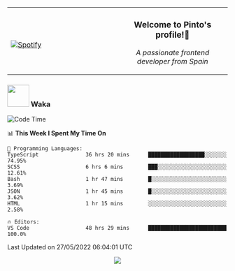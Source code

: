 <table width="100%" align="center"> 
  <tr>
  <td width="50%">
      
&nbsp; <br> [![Spotify](https://novatorem-zeta-rust.vercel.app/api/spotify)](https://open.spotify.com/user/novatorem-zeta-rust)

  </td>
  <td width="50%">
    <h3 align="center">Welcome to Pinto's profile!👋</h3>
    <p align="center"><em>A passionate frontend developer from Spain</em></p>
  </td>
  </table>

### <img src="https://media.giphy.com/media/VgCDAzcKvsR6OM0uWg/giphy.gif" width="50"> Waka

  <!--START_SECTION:waka-->
![Code Time](http://img.shields.io/badge/Code%20Time-444%20hrs%2037%20mins-blue)

📊 **This Week I Spent My Time On** 

```text
💬 Programming Languages: 
TypeScript               36 hrs 20 mins      ██████████████████░░░░░░░   74.95% 
SCSS                     6 hrs 6 mins        ███░░░░░░░░░░░░░░░░░░░░░░   12.61% 
Bash                     1 hr 47 mins        █░░░░░░░░░░░░░░░░░░░░░░░░   3.69% 
JSON                     1 hr 45 mins        █░░░░░░░░░░░░░░░░░░░░░░░░   3.62% 
HTML                     1 hr 15 mins        ░░░░░░░░░░░░░░░░░░░░░░░░░   2.58%

🔥 Editors: 
VS Code                  48 hrs 29 mins      █████████████████████████   100.0%

```


 Last Updated on 27/05/2022 06:04:01 UTC
<!--END_SECTION:waka-->

<div align="center">
<img src="https://github-readme-stats-gilt-tau.vercel.app/api/top-langs/?username=pinto-hub&layout=compact&theme=dracula" />
</div>
